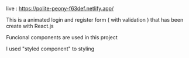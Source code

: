 live : https://polite-peony-f63def.netlify.app/

This is a animated login and register form ( with validation ) that has been create with React.js

Funcional components are used in this project

I used "styled component" to styling
